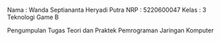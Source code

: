 Nama  : Wanda Septiananta Heryadi Putra
NRP   : 5220600047
Kelas : 3 Teknologi Game B

Pengumpulan Tugas Teori dan Praktek Pemrograman Jaringan Komputer
